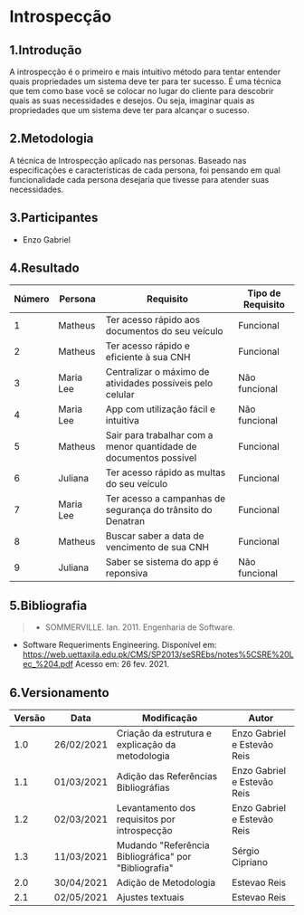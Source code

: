 # Introspecção

## 1.Introdução
A introspecção é o primeiro e mais intuitivo método para tentar entender quais propriedades um sistema deve ter para ter sucesso.
É uma técnica que tem como base você se colocar no lugar do cliente para descobrir quais as suas necessidades e desejos. Ou seja, imaginar quais as propriedades que um sistema deve ter para alcançar o sucesso.

## 2.Metodologia
A técnica de Introspecção aplicado nas personas. Baseado nas especificações e características de cada persona, foi pensando em qual funcionalidade cada persona desejaria que tivesse para atender suas necessidades.

## 3.Participantes
- Enzo Gabriel
## 4.Resultado

|Número| Persona | Requisito | Tipo de Requisito
|--|--|--|--|
| 1 | Matheus | Ter acesso rápido aos documentos do seu veículo | Funcional |
| 2 | Matheus | Ter acesso rápido e eficiente à sua CNH  | Funcional |
| 3 | Maria Lee | Centralizar o máximo de atividades possíveis pelo celular | Não funcional
| 4 | Maria Lee | App com utilização fácil e intuitiva | Não funcional 
| 5 | Matheus | Sair para trabalhar com a menor quantidade de documentos possível | Funcional
| 6 | Juliana | Ter acesso rápido as multas do seu veículo | Funcional 
| 7 | Maria Lee | Ter acesso a campanhas de segurança do trânsito do Denatran | Funcional
| 8 | Matheus | Buscar saber a data de vencimento de sua CNH | Funcional
| 9 | Juliana | Saber se sistema do app é reponsiva | Não funcional


## 5.Bibliografia

> - SOMMERVILLE. Ian. 2011. Engenharia de Software.
  - Software Requeriments Engineering. Disponível em: https://web.uettaxila.edu.pk/CMS/SP2013/seSREbs/notes%5CSRE%20Lec_%204.pdf Acesso em: 26 fev. 2021.

## 6.Versionamento
| Versão | Data | Modificação | Autor |
|--|--|--|--|
| 1.0 | 26/02/2021 | Criação da estrutura e explicação da metodologia | Enzo Gabriel e Estevão Reis|
| 1.1 | 01/03/2021 | Adição das Referências Bibliográfias | Enzo Gabriel e Estevão Reis|
| 1.2 | 02/03/2021 | Levantamento dos requisitos por introspecção | Enzo Gabriel e Estevão Reis|
| 1.3 | 11/03/2021 | Mudando "Referência Bibliográfica" por "Bibliografia" | Sérgio Cipriano|
| 2.0 | 30/04/2021 | Adição de Metodologia                                 | Estevao Reis   |
| 2.1 | 02/05/2021 | Ajustes textuais                                      | Estevao Reis   |

